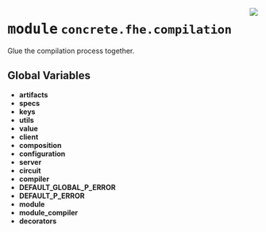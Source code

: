 <!-- markdownlint-disable -->

<a href="../../frontends/concrete-python/concrete/fhe/compilation/__init__.py#L0"><img align="right" style="float:right;" src="https://img.shields.io/badge/-source-cccccc?style=flat-square"></a>

# <kbd>module</kbd> `concrete.fhe.compilation`
Glue the compilation process together. 

**Global Variables**
---------------
- **artifacts**
- **specs**
- **keys**
- **utils**
- **value**
- **client**
- **composition**
- **configuration**
- **server**
- **circuit**
- **compiler**
- **DEFAULT_GLOBAL_P_ERROR**
- **DEFAULT_P_ERROR**
- **module**
- **module_compiler**
- **decorators**


